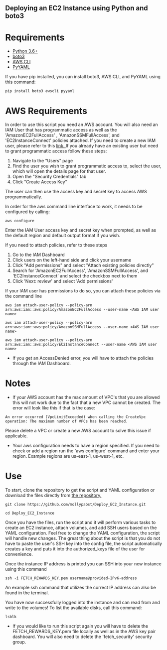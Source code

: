 ## Deploying an EC2 Instance using Python and boto3
# Requirements
* [Python 3.6+](https://www.python.org/downloads/)
* [boto3](https://boto3.amazonaws.com/v1/documentation/api/latest/guide/quickstart.html)
* [AWS CLI](https://docs.aws.amazon.com/cli/latest/userguide/install-cliv2.html)
* [PyYAML](https://pyyaml.org/wiki/PyYAMLDocumentation)

If you have pip installed, you can install boto3, AWS CLI, and PyYAML using this command:
```python3
pip install boto3 awscli pyyaml
```

# AWS Requirements
In order to use this script you need an AWS account. You will also need an IAM User that has programmatic access as well as the 'AmazonEC2FullAccess' , 'AmazonSSMFullAccess', and 'EC2InstanceConnect' policies attached. If you need to create a new IAM user, please refer to this [link. ](https://docs.aws.amazon.com/IAM/latest/UserGuide/id_users_create.html)If you already have an existing user but need to grant programmatic access follow these steps:

1. Navigate to the "Users" page
2. Find the user you wish to grant programmatic access to, select the user, which will open the details page for that user.
3. Open the "Security Credentials" tab
4. Click "Create Access Key"

The user can then use the access key and secret key to access AWS programmatically. 

In order for the aws command line interface to work, it needs to be configured by calling:

``` python3
aws configure
```
Enter the IAM User access key and secret key when prompted, as well as the default region and default output format if you wish. 

If you need to attach policies, refer to these steps 
1. Go to the IAM Dashboard
2. Click users on the left-hand side and click your username
3. Click "Add permissions" and select "Attach existing policies directly"
4. Search for 'AmazonEC2FullAccess', 'AmazonSSMFullAccess', and 'EC2InstanceConnect' and select the checkbox next to them
5. Click 'Next: review' and select 'Add permissions'

If your IAM user has permissions to do so, you can attach these policies via the command line

``` shell
aws iam attach-user-policy --policy-arn arn:aws:iam::aws:policy/AmazonEC2FullAccess --user-name <AWS IAM user name>
```
``` shell
aws iam attach-user-policy --policy-arn arn:aws:iam::aws:policy/AmazonSSMFullAccess --user-name <AWS IAM user name>
```
```shell
aws iam attach-user-policy --policy-arn arn:aws:iam::aws:policy/EC2InstanceConnect --user-name <AWS IAM user name>
```
* If you get an AccessDenied error, you will have to attach the policies through the IAM Dashboard.

# Notes
* If your AWS account has the max amount of VPC's that you are allowed this will not work due to the fact that a new VPC cannot be created. The error will look like this if that is the case:
 ``` shell
An error occurred (VpcLimitExceeded) when calling the CreateVpc operation: The maximum number of VPCs has been reached.
```
Please delete a VPC or create a new AWS account to solve this issue if applicable.

* Your aws configuration needs to have a region specified. If you need to check or add a region run the 'aws configure' command and enter your region. Example regions are us-east-1, us-west-1, etc.

# Use
To start, clone the repository to get the script and YAML configuration or download the files directly from [the repository.](https://github.com/mollypabst/Deploy_EC2_Instance.git)
``` shell
git clone https://github.com/mollypabst/Deploy_EC2_Instance.git

cd Deploy_EC2_Instance
```
Once you have the files, run the script and it will perform various tasks to create an EC2 instance, attach volumes, and add SSH users based on the YAML configuration. Feel free to change the YAML configuration, the script will handle new changes. The great thing about the script is that you do not have to paste the user's SSH key into the config file, the script automatically creates a key and puts it into the authorized_keys file of the user for convenience. 

Once the instance IP address is printed you can SSH into your new instance using this command
``` shell
ssh -i FETCH_REWARDS_KEY.pem username@provided-IPv6-address
``` 
An example ssh command that utilizes the correct IP address can also be found in the terminal.

You have now successfully logged into the instance and can read from and write to the volumes!
To list the available disks, call this command:
``` shell
lsblk
```
* If you would like to run this script again you will have to delete the FETCH_REWARDS_KEY.pem file locally as well as in the AWS key pair dashboard. You will also need to delete the 'fetch_security' security group.
